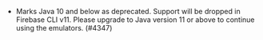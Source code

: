 - Marks Java 10 and below as deprecated. Support will be dropped in Firebase CLI v11. Please upgrade to Java version 11 or above to continue using the emulators. (#4347)
